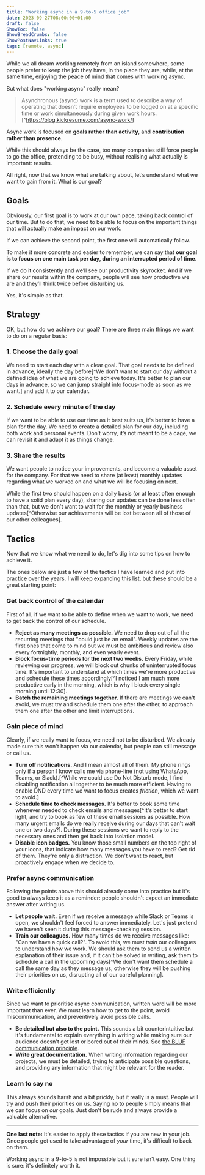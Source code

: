 ```yaml
---
title: "Working async in a 9-to-5 office job"
date: 2023-09-27T08:00:00+01:00
draft: false
ShowToc: false
ShowBreadCrumbs: false
ShowPostNavLinks: true
tags: [remote, async]
---
```


While we all dream working remotely from an island somewhere, some people prefer to keep the job they have, in the place they are, while, at the same time, enjoying the peace of mind that comes with working async.

But what does "working async" really mean?

> Asynchronous (async) work is a term used to describe a way of operating that doesn’t require employees to be logged on at a specific time or work simultaneously during given work hours. [^https://blog.kickresume.com/async-work/]

Async work is focused on **goals rather than activity**, and **contribution rather than presence**.

While this should always be the case, too many companies still force people to go the office, pretending to be busy, without realising what actually is important: results.

All right, now that we know what are talking about, let’s understand what we want to gain from it. What is our goal?

## Goals
Obviously, our first goal is to work at our own pace, taking back control of our time. 
But to do that, we need to be able to focus on the important things that will actually make an impact on our work.

If we can achieve the second point, the first one will automatically follow. 

To make it more concrete and easier to remember, we can say that **our goal is to focus on one main task per day, during an interrupted period of time**. 

If we do it consistently and we’ll see our productivity skyrocket. And if we share our results within the company, people will see how productive we are and they’ll think twice before disturbing us.

Yes, it's simple as that. 

## Strategy
OK, but how do we achieve our goal? There are three main things we want to do on a regular basis:

### 1. Choose the daily goal
 We need to start each day with a clear goal. That goal needs to be defined in advance, ideally the day before[^We don't want to start our day without a defined idea of what we are going to achieve today. It's better to plan our days in advance, so we can jump straight into focus-mode as soon as we want.] and add it to our calendar.

### 2. Schedule every minute of the day
If we want to be able to use our time as it best suits us, it's better to have a plan for the day. We need to create a detailed plan for our day, including both work and personal events. Don’t worry, it’s not meant to be a cage, we can revisit it and adapt it as things change.

### 3. Share the results
We want people to notice your improvements, and become a valuable asset for the company. For that we need to share (at least) monthly updates regarding what we worked on and what we will be focusing on next.

While the first two should happen on a daily basis (or at least often enough to have a solid plan every day), sharing our updates can be done less often than that, but we don't want to wait for the monthly or yearly business updates[^Otherwise our achievements will be lost between all of those of our other colleagues].

## Tactics
Now that we know what we need to do, let's dig into some tips on how to achieve it.

The ones below are just a few of the tactics I have learned and put into practice over the years. I will keep expanding this list, but these should be a great starting point:

### Get back control of the calendar
First of all, if we want to be able to define when we want to work, we need to get back the control of our schedule.

- **Reject as many meetings as possible.** We need to drop out of all the recurring meetings that "could just be an email". Weekly updates are the first ones that come to mind but we must be ambitious and review also every fortnightly, monthly, and even yearly event.
- **Block focus-time periods for the next two weeks.** Every Friday, while reviewing our progress, we will block out chunks of uninterrupted focus time. It's important to understand at which times we're more productive and schedule these times accordingly[^I noticed I am much more productive early in the morning, which is why I block every single morning until 12:30]. 
- **Batch the remaining meetings together.** If there are meetings we can't avoid, we must try and schedule them one after the other, to approach them one after the other and limit interruptions.

### Gain piece of mind
Clearly, if we really want to focus, we need not to be disturbed. We already made sure this won't happen via our calendar, but people can still message or call us.

- **Turn off notifications.** And I mean almost all of them. My phone rings only if a person I know calls me via phone-line (not using WhatsApp, Teams, or Slack).[^While we could use Do Not Disturb mode, I find disabling notification all together to be much more efficient. Having to enable DND every time we want to focus creates *friction*, which we want to avoid.]
- **Schedule time to check messages.** It's better to book some time whenever needed to check emails and messages[^It's better to start light, and try to book as few of these email sessions as possible. How many urgent emails do we really receive during our days that can't wait one or two days?]. During these sessions we want to reply to the necessary ones and then get back into isolation model.
- **Disable icon badges.** You know those small numbers on the top right of your icons, that indicate how many messages you have to read? Get rid of them. They're only a distraction. We don't want to react, but proactively engage when we decide to.

### Prefer async communication
Following the points above this should already come into practice but it's good to always keep it as a reminder: people shouldn't expect an immediate answer after writing us. 

- **Let people wait.** Even if we receive a message while Slack or Teams is open, we shouldn't feel forced to answer immediately. Let's just pretend we haven't seen it during this message-checking session. 
- **Train our colleagues.** How many times do we receive messages like: "Can we have a quick call?". To avoid this, we must *train* our colleagues to understand how we work. We should ask them to send us a written explanation of their issue and, if it can't be solved in writing, ask them to schedule a call in the upcoming days[^We don't want them schedule a call the same day as they message us, otherwise they will be pushing their priorities on us, disrupting all of our careful planning].

### Write efficiently
Since we want to prioritise async communication, written word will be more important than ever. We must learn how to get to the point, avoid miscommunication, and preventively avoid possible calls.

- **Be detailed but also to the point.** This sounds a bit counterintuitive but it's fundamental to explain everything in writing while making sure our audience doesn't get lost or bored out of their minds. See [the BLUF communication principle](https://en.wikipedia.org/wiki/BLUF_(communication)).
- **Write great documentation.** When writing information regarding our projects, we must be detailed, trying to anticipate possible questions, and providing any information that might be relevant for the reader.

### Learn to say no
This always sounds harsh and a bit prickly, but it really is a must. People will try and push their priorities on us. Saying no to people simply means that we can focus on *our* goals.
Just don't be rude and always provide a valuable alternative.

---

**One last note:** It's easier to apply these tactics if you are new in your job. Once people get used to take advantage of *your* time, it's difficult to back on them.

Working async in a 9-to-5 is not impossible but it sure isn't easy. One thing is sure: it's definitely worth it.